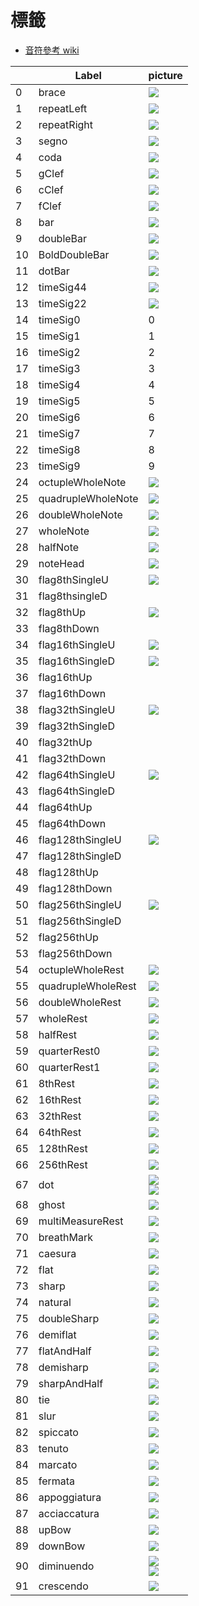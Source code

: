 標籤
===
* [音符參考 wiki](https://en.wikipedia.org/wiki/List_of_musical_symbols#Time_signatures)

|     | Label              | picture                                        |
| --- | ------------------ | ---------------------------------------------- |
| 0   | brace              | ![](png/brace.png)                             |
| 1   | repeatLeft         | ![](png/repeatL.png)                           |
| 2   | repeatRight        | ![](png/repeatR.png)                           |
| 3   | segno              | ![](png/Segno.png)                             |
| 4   | coda               | ![](png/coda.png)                              |
| 5   | gClef              | ![](png/Gclef.png)                             |
| 6   | cClef              | ![](png/Cclef.png)                             |
| 7   | fClef              | ![](png/Fclef.png)                             |
| 8   | bar                | ![](png/bar.png)                               |
| 9   | doubleBar          | ![](png/doublebar.png)                         |
| 10  | BoldDoubleBar      | ![](png/boldDoubleBar.png)                     |
| 11  | dotBar             | ![](png/dotBar.png)                            |
| 12  | timeSig44          | ![](png/timeSig0.png)                          |
| 13  | timeSig22          | ![](png/timeSig1.png)                          |
| 14  | timeSig0           | 0                                              |
| 15  | timeSig1           | 1                                              |
| 16  | timeSig2           | 2                                              |
| 17  | timeSig3           | 3                                              |
| 18  | timeSig4           | 4                                              |
| 19  | timeSig5           | 5                                              |
| 20  | timeSig6           | 6                                              |
| 21  | timeSig7           | 7                                              |
| 22  | timeSig8           | 8                                              |
| 23  | timeSig9           | 9                                              |
| 24  | octupleWholeNote   | ![](png/octwholenote.png)                      |
| 25  | quadrupleWholeNote | ![](png/quadwholenote.png)                     |
| 26  | doubleWholeNote    | ![](png/doublewholenote.png)                   |
| 27  | wholeNote          | ![](png/wholenote.png)                         |
| 28  | halfNote           | ![](png/halfnotehead.png)                      |
| 29  | noteHead           | ![](png/headnote.png)                          |
| 30  | flag8thSingleU     | ![](png/flag8th.png)                           |
| 31  | flag8thsingleD     |
| 32  | flag8thUp          | ![](png/mflag8th.png)                          |
| 33  | flag8thDown        |
| 34  | flag16thSingleU    | ![](png/flag16th.png)                          |
| 35  | flag16thSingleD    | ![](png/flag16thD.png)                         |
| 36  | flag16thUp         |
| 37  | flag16thDown       |
| 38  | flag32thSingleU    | ![](png/flag32th.png)                          |
| 39  | flag32thSingleD    |
| 40  | flag32thUp         |
| 41  | flag32thDown       |
| 42  | flag64thSingleU    | ![](png/flag64th.png)                          |
| 43  | flag64thSingleD    |
| 44  | flag64thUp         |
| 45  | flag64thDown       |
| 46  | flag128thSingleU   | ![](png/flag128th.png)                         |
| 47  | flag128thSingleD   |
| 48  | flag128thUp        |
| 49  | flag128thDown      |
| 50  | flag256thSingleU   | ![](png/flag256th.png)                         |
| 51  | flag256thSingleD   |
| 52  | flag256thUp        |
| 53  | flag256thDown      |
| 54  | octupleWholeRest   | ![](png/octuplewholerest.png)                  |
| 55  | quadrupleWholeRest | ![](png/quadruplewholerest.png)                |
| 56  | doubleWholeRest    | ![](png/doublewholerest.png)                   |
| 57  | wholeRest          | ![](png/halfRest.png)                          |
| 58  | halfRest           | ![](png/halfRest.png)                          |
| 59  | quarterRest0       | ![](png/quarterRest0.png)                      |
| 60  | quarterRest1       | ![](png/quarterRest1.png)                      |
| 61  | 8thRest            | ![](png/rest8th.png)                           |
| 62  | 16thRest           | ![](png/rest16th.png)                          |
| 63  | 32thRest           | ![](png/rest32th.png)                          |
| 64  | 64thRest           | ![](png/rest64th.png)                          |
| 65  | 128thRest          | ![](png/rest128th.png)                         |
| 66  | 256thRest          | ![](png/rest256th.png)                         |
| 67  | dot                | ![](png/dotnote.png)<br>![](png/staccato.png)  |
| 68  | ghost              | ![](png/Ghost_note.png)                        |
| 69  | multiMeasureRest   | ![](png/measurerest.png)                       |
| 70  | breathMark         | ![](png/breath.png)                            |
| 71  | caesura            | ![](png/caesura.png)                           |
| 72  | flat               | ![](png/flat.png)                              |
| 73  | sharp              | ![](png/sharp.png)                             |
| 74  | natural            | ![](png/natural.png)                           |
| 75  | doubleSharp        | ![](png/doublesharp.png)                       |
| 76  | demiflat           | ![](png/demiflat.png)                          |
| 77  | flatAndHalf        | ![](png/flatAndhalf.png)                       |
| 78  | demisharp          | ![](png/demisharp.png)                         |
| 79  | sharpAndHalf       | ![](png/sharpAndhalf.png)                      |
| 80  | tie                | ![](png/tie.png)                               |
| 81  | slur               | ![](png/slur.png)                              |
| 82  | spiccato           | ![](png/spiccato.png)                          |
| 83  | tenuto             | ![](png/tenuto.png)                            |
| 84  | marcato            | ![](png/marcato.png)                           |
| 85  | fermata            | ![](png/fermata.png)                           |
| 86  | appoggiatura       | ![](png/appoggiatura.png)                      |
| 87  | acciaccatura       | ![](png/acciaccatura.png)                      |
| 88  | upBow              | ![](png/upbow.png)                             |
| 89  | downBow            | ![](png/downbow.png)                           |
| 90  | diminuendo         | ![](png/accent.png)<br>![](png/diminuendo.png) |
| 91  | crescendo          | ![](png/crescendo.png)                         |




